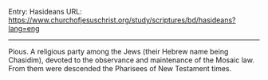 Entry: Hasideans
URL: https://www.churchofjesuschrist.org/study/scriptures/bd/hasideans?lang=eng

---

Pious. A religious party among the Jews (their Hebrew name being Chasidim), devoted to the observance and maintenance of the Mosaic law. From them were descended the Pharisees of New Testament times.
